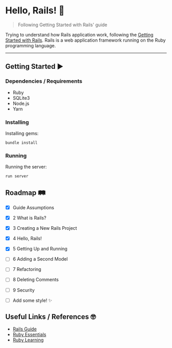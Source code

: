 # Hello, Rails! 👋

> Following Getting Started with Rails' guide

Trying to understand how Rails application work, following the [Getting Started with Rails](https://guides.rubyonrails.org/getting_started.html).
Rails is a web application framework running on the Ruby programming language.

***

## Getting Started ▶️

### Dependencies / Requirements
- Ruby
- SQLite3
- Node.js
- Yarn

### Installing 

Installing gems:

	bundle install

### Running

Running the server:

	run server


## Roadmap 🛤
- [x] Guide Assumptions
- [x] 2 What is Rails?
- [x] 3 Creating a New Rails Project
- [x] 4 Hello, Rails!
- [x] 5 Getting Up and Running
- [ ] 6 Adding a Second Model
- [ ] 7 Refactoring
- [ ] 8 Deleting Comments
- [ ] 9 Security
- [ ] Add some style! ✨


## Useful Links / References 🤓
- [Rails Guide](https://guides.rubyonrails.org/getting_started.html)
- [Ruby Essentials](https://www.techotopia.com/index.php/Ruby_Essentials)
- [Ruby Learning](http://rubylearning.com/satishtalim/tutorial.html)
